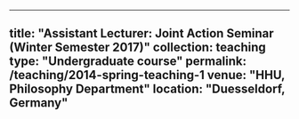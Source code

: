----
title: "Assistant Lecturer: Joint Action Seminar (Winter Semester 2017)"
collection: teaching
type: "Undergraduate course"
permalink: /teaching/2014-spring-teaching-1
venue: "HHU, Philosophy Department"
location: "Duesseldorf, Germany"
----

